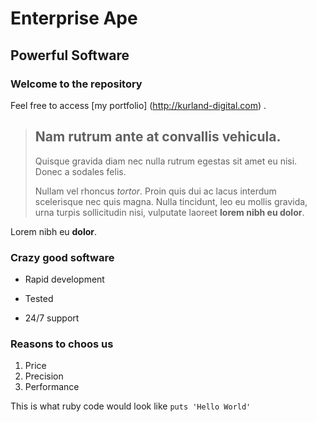 Enterprise Ape
==============

Powerful Software
-----------------

### Welcome to the repository

Feel free to access [my portfolio] (http://kurland-digital.com) .

> ## Nam rutrum ante at convallis vehicula. 
>
> Quisque gravida diam nec nulla rutrum egestas sit amet eu nisi. Donec a sodales felis. 
>
> Nullam vel rhoncus *tortor*. Proin quis dui ac lacus interdum scelerisque nec quis magna. Nulla tincidunt, leo eu mollis gravida, urna turpis sollicitudin nisi, vulputate laoreet **lorem nibh eu dolor**. 

Lorem nibh eu **dolor**.

### Crazy good software
* Rapid development
+ Tested
- 24/7 support

### Reasons to choos us
1. Price
2. Precision
3. Performance

This is what ruby code would look like `puts 'Hello World'`